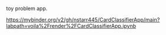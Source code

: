 toy problem app. 


https://mybinder.org/v2/gh/nstarr445/CardClassifierApp/main?labpath=voila%2Frender%2FCardClassifierApp.ipynb
